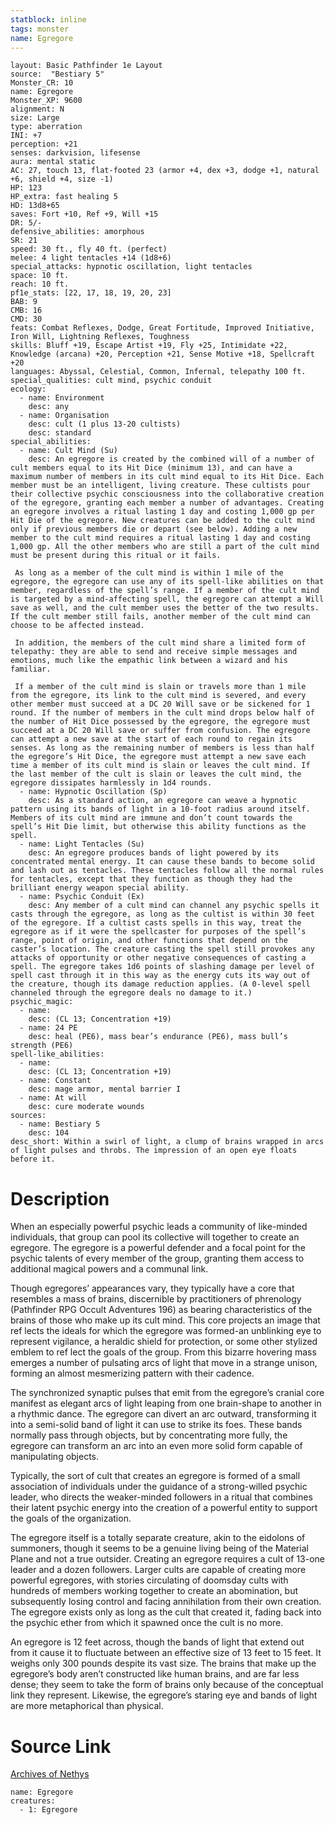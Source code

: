 ```yaml
---
statblock: inline
tags: monster
name: Egregore
---
```

```statblock
layout: Basic Pathfinder 1e Layout
source:  "Bestiary 5"
Monster_CR: 10
name: Egregore
Monster_XP: 9600
alignment: N
size: Large
type: aberration
INI: +7
perception: +21
senses: darkvision, lifesense
aura: mental static
AC: 27, touch 13, flat-footed 23 (armor +4, dex +3, dodge +1, natural +6, shield +4, size -1)
HP: 123
HP_extra: fast healing 5
HD: 13d8+65
saves: Fort +10, Ref +9, Will +15
DR: 5/-
defensive_abilities: amorphous
SR: 21
speed: 30 ft., fly 40 ft. (perfect)
melee: 4 light tentacles +14 (1d8+6)
special_attacks: hypnotic oscillation, light tentacles
space: 10 ft.
reach: 10 ft.
pf1e_stats: [22, 17, 18, 19, 20, 23]
BAB: 9
CMB: 16
CMD: 30
feats: Combat Reflexes, Dodge, Great Fortitude, Improved Initiative, Iron Will, Lightning Reflexes, Toughness
skills: Bluff +19, Escape Artist +19, Fly +25, Intimidate +22, Knowledge (arcana) +20, Perception +21, Sense Motive +18, Spellcraft +20
languages: Abyssal, Celestial, Common, Infernal, telepathy 100 ft.
special_qualities: cult mind, psychic conduit
ecology:
  - name: Environment
    desc: any
  - name: Organisation
    desc: cult (1 plus 13-20 cultists)
    desc: standard
special_abilities:
  - name: Cult Mind (Su)
    desc: An egregore is created by the combined will of a number of cult members equal to its Hit Dice (minimum 13), and can have a maximum number of members in its cult mind equal to its Hit Dice. Each member must be an intelligent, living creature. These cultists pour their collective psychic consciousness into the collaborative creation of the egregore, granting each member a number of advantages. Creating an egregore involves a ritual lasting 1 day and costing 1,000 gp per Hit Die of the egregore. New creatures can be added to the cult mind only if previous members die or depart (see below). Adding a new member to the cult mind requires a ritual lasting 1 day and costing 1,000 gp. All the other members who are still a part of the cult mind must be present during this ritual or it fails.

 As long as a member of the cult mind is within 1 mile of the egregore, the egregore can use any of its spell-like abilities on that member, regardless of the spell’s range. If a member of the cult mind is targeted by a mind-affecting spell, the egregore can attempt a Will save as well, and the cult member uses the better of the two results. If the cult member still fails, another member of the cult mind can choose to be affected instead.

 In addition, the members of the cult mind share a limited form of telepathy: they are able to send and receive simple messages and emotions, much like the empathic link between a wizard and his familiar.

 If a member of the cult mind is slain or travels more than 1 mile from the egregore, its link to the cult mind is severed, and every other member must succeed at a DC 20 Will save or be sickened for 1 round. If the number of members in the cult mind drops below half of the number of Hit Dice possessed by the egregore, the egregore must succeed at a DC 20 Will save or suffer from confusion. The egregore can attempt a new save at the start of each round to regain its senses. As long as the remaining number of members is less than half the egregore’s Hit Dice, the egregore must attempt a new save each time a member of its cult mind is slain or leaves the cult mind. If the last member of the cult is slain or leaves the cult mind, the egregore dissipates harmlessly in 1d4 rounds.
  - name: Hypnotic Oscillation (Sp)
    desc: As a standard action, an egregore can weave a hypnotic pattern using its bands of light in a 10-foot radius around itself. Members of its cult mind are immune and don’t count towards the spell’s Hit Die limit, but otherwise this ability functions as the spell.
  - name: Light Tentacles (Su)
    desc: An egregore produces bands of light powered by its concentrated mental energy. It can cause these bands to become solid and lash out as tentacles. These tentacles follow all the normal rules for tentacles, except that they function as though they had the brilliant energy weapon special ability.
  - name: Psychic Conduit (Ex)
    desc: Any member of a cult mind can channel any psychic spells it casts through the egregore, as long as the cultist is within 30 feet of the egregore. If a cultist casts spells in this way, treat the egregore as if it were the spellcaster for purposes of the spell’s range, point of origin, and other functions that depend on the caster’s location. The creature casting the spell still provokes any attacks of opportunity or other negative consequences of casting a spell. The egregore takes 1d6 points of slashing damage per level of spell cast through it in this way as the energy cuts its way out of the creature, though its damage reduction applies. (A 0-level spell channeled through the egregore deals no damage to it.)
psychic_magic:
  - name:
    desc: (CL 13; Concentration +19)
  - name: 24 PE
    desc: heal (PE6), mass bear’s endurance (PE6), mass bull’s strength (PE6)
spell-like_abilities:
  - name:
    desc: (CL 13; Concentration +19)
  - name: Constant
    desc: mage armor, mental barrier I
  - name: At will
    desc: cure moderate wounds
sources:
  - name: Bestiary 5
    desc: 104
desc_short: Within a swirl of light, a clump of brains wrapped in arcs of light pulses and throbs. The impression of an open eye floats before it.
```
# Description
When an especially powerful psychic leads a community of like-minded individuals, that group can pool its collective will together to create an egregore. The egregore is a powerful defender and a focal point for the psychic talents of every member of the group, granting them access to additional magical powers and a communal link.

 Though egregores’ appearances vary, they typically have a core that resembles a mass of brains, discernible by practitioners of phrenology (Pathfinder RPG Occult Adventures 196) as bearing characteristics of the brains of those who make up its cult mind. This core projects an image that ref lects the ideals for which the egregore was formed-an unblinking eye to represent vigilance, a heraldic shield for protection, or some other stylized emblem to ref lect the goals of the group. From this bizarre hovering mass emerges a number of pulsating arcs of light that move in a strange unison, forming an almost mesmerizing pattern with their cadence.

 The synchronized synaptic pulses that emit from the egregore’s cranial core manifest as elegant arcs of light leaping from one brain-shape to another in a rhythmic dance. The egregore can divert an arc outward, transforming it into a semi-solid band of light it can use to strike its foes. These bands normally pass through objects, but by concentrating more fully, the egregore can transform an arc into an even more solid form capable of manipulating objects.

 Typically, the sort of cult that creates an egregore is formed of a small association of individuals under the guidance of a strong-willed psychic leader, who directs the weaker-minded followers in a ritual that combines their latent psychic energy into the creation of a powerful entity to support the goals of the organization.

 The egregore itself is a totally separate creature, akin to the eidolons of summoners, though it seems to be a genuine living being of the Material Plane and not a true outsider. Creating an egregore requires a cult of 13-one leader and a dozen followers. Larger cults are capable of creating more powerful egregores, with stories circulating of doomsday cults with hundreds of members working together to create an abomination, but subsequently losing control and facing annihilation from their own creation. The egregore exists only as long as the cult that created it, fading back into the psychic ether from which it spawned once the cult is no more.

 An egregore is 12 feet across, though the bands of light that extend out from it cause it to fluctuate between an effective size of 13 feet to 15 feet. It weighs only 300 pounds despite its vast size. The brains that make up the egregore’s body aren’t constructed like human brains, and are far less dense; they seem to take the form of brains only because of the conceptual link they represent. Likewise, the egregore’s staring eye and bands of light are more metaphorical than physical.
# Source Link
[Archives of Nethys](https://aonprd.com/MonsterDisplay.aspx?ItemName=Egregore)
```encounter-table
name: Egregore
creatures:
  - 1: Egregore
```
